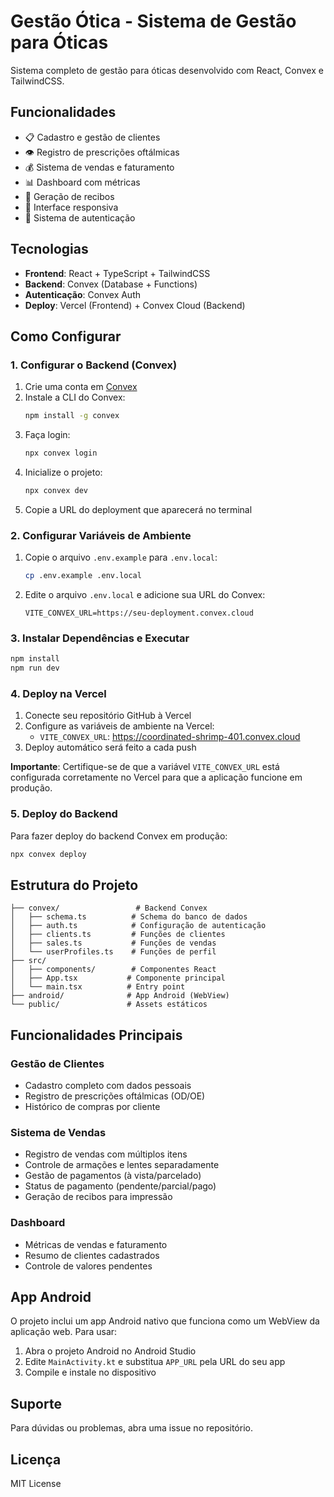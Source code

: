 # Gestão Ótica - Sistema de Gestão para Óticas

Sistema completo de gestão para óticas desenvolvido com React, Convex e TailwindCSS.

## Funcionalidades

- 📋 Cadastro e gestão de clientes
- 👁️ Registro de prescrições oftálmicas
- 💰 Sistema de vendas e faturamento
- 📊 Dashboard com métricas
- 🧾 Geração de recibos
- 📱 Interface responsiva
- 🔐 Sistema de autenticação

## Tecnologias

- **Frontend**: React + TypeScript + TailwindCSS
- **Backend**: Convex (Database + Functions)
- **Autenticação**: Convex Auth
- **Deploy**: Vercel (Frontend) + Convex Cloud (Backend)

## Como Configurar

### 1. Configurar o Backend (Convex)

1. Crie uma conta em [Convex](https://convex.dev)
2. Instale a CLI do Convex:
   ```bash
   npm install -g convex
   ```
3. Faça login:
   ```bash
   npx convex login
   ```
4. Inicialize o projeto:
   ```bash
   npx convex dev
   ```
5. Copie a URL do deployment que aparecerá no terminal

### 2. Configurar Variáveis de Ambiente

1. Copie o arquivo `.env.example` para `.env.local`:
   ```bash
   cp .env.example .env.local
   ```
2. Edite o arquivo `.env.local` e adicione sua URL do Convex:
   ```
   VITE_CONVEX_URL=https://seu-deployment.convex.cloud
   ```

### 3. Instalar Dependências e Executar

```bash
npm install
npm run dev
```

### 4. Deploy na Vercel

1. Conecte seu repositório GitHub à Vercel
2. Configure as variáveis de ambiente na Vercel:
   - `VITE_CONVEX_URL`: https://coordinated-shrimp-401.convex.cloud
3. Deploy automático será feito a cada push

**Importante**: Certifique-se de que a variável `VITE_CONVEX_URL` está configurada corretamente no Vercel para que a aplicação funcione em produção.

### 5. Deploy do Backend

Para fazer deploy do backend Convex em produção:

```bash
npx convex deploy
```

## Estrutura do Projeto

```
├── convex/                 # Backend Convex
│   ├── schema.ts          # Schema do banco de dados
│   ├── auth.ts            # Configuração de autenticação
│   ├── clients.ts         # Funções de clientes
│   ├── sales.ts           # Funções de vendas
│   └── userProfiles.ts    # Funções de perfil
├── src/
│   ├── components/        # Componentes React
│   ├── App.tsx           # Componente principal
│   └── main.tsx          # Entry point
├── android/              # App Android (WebView)
└── public/               # Assets estáticos
```

## Funcionalidades Principais

### Gestão de Clientes
- Cadastro completo com dados pessoais
- Registro de prescrições oftálmicas (OD/OE)
- Histórico de compras por cliente

### Sistema de Vendas
- Registro de vendas com múltiplos itens
- Controle de armações e lentes separadamente
- Gestão de pagamentos (à vista/parcelado)
- Status de pagamento (pendente/parcial/pago)
- Geração de recibos para impressão

### Dashboard
- Métricas de vendas e faturamento
- Resumo de clientes cadastrados
- Controle de valores pendentes

## App Android

O projeto inclui um app Android nativo que funciona como um WebView da aplicação web. Para usar:

1. Abra o projeto Android no Android Studio
2. Edite `MainActivity.kt` e substitua `APP_URL` pela URL do seu app
3. Compile e instale no dispositivo

## Suporte

Para dúvidas ou problemas, abra uma issue no repositório.

## Licença

MIT License
